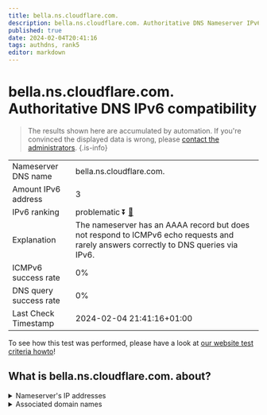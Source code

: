 ```yaml
---
title: bella.ns.cloudflare.com.
description: bella.ns.cloudflare.com. Authoritative DNS Nameserver IPv6 compatibility
published: true
date: 2024-02-04T20:41:16
tags: authdns, rank5
editor: markdown
---
```


# bella.ns.cloudflare.com. Authoritative DNS IPv6 compatibility

> The results shown here are accumulated by automation. If you're convinced the displayed data is wrong, please [contact the administrators](/howto/chat). 
{.is-info}




|   |   |
| - | - |
| Nameserver DNS name | bella.ns.cloudflare.com.
| Amount IPv6 address | 3
| IPv6 ranking | problematic :arrow_double_down: [🔗](/howto/ranking) |
| Explanation | The nameserver has an AAAA record but does not respond to ICMPv6 echo requests and rarely answers correctly to DNS queries via IPv6. |
| ICMPv6 success rate | 0%|
| DNS query success rate | 0% |
| Last Check Timestamp | 2024-02-04 21:41:16+01:00 |

To see how this test was performed, please have a look at [our website test criteria howto](/howto/testcriteria/authdns)!


## What is bella.ns.cloudflare.com. about?




<details>
<summary>Nameserver's IP addresses</summary>

2803:f800:50::6ca2:c04a

2a06:98c1:50::ac40:204a

2606:4700:50::adf5:3a4a

</details>



<details>
<summary>Associated domain names</summary>

www.napster.com

</details>
